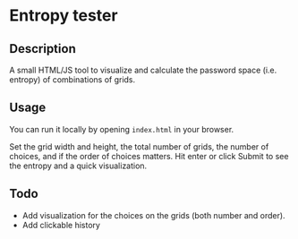 Entropy tester
===
## Description
A small HTML/JS tool to visualize and calculate the password space (i.e. entropy) of combinations of grids.

## Usage
You can run it locally by opening `index.html` in your browser.

Set the grid width and height, the total number of grids, the number of choices, and if the order of choices matters. Hit enter or click Submit to see the entropy and a quick visualization.

## Todo
- Add visualization for the choices on the grids (both number and order).
- Add clickable history

